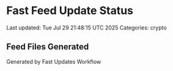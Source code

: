 # Fast Feed Update Status
Last updated: Tue Jul 29 21:48:15 UTC 2025
Categories: crypto

## Feed Files Generated

Generated by Fast Updates Workflow
